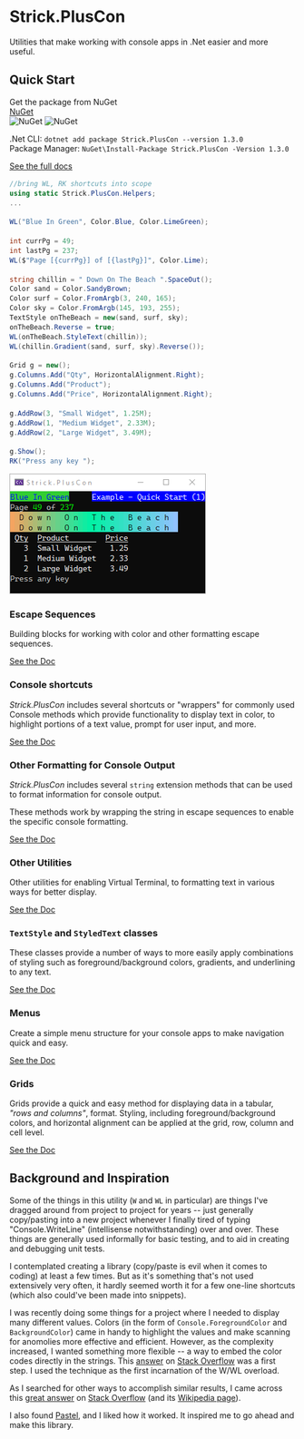 # Strick.PlusCon
Utilities that make working with console apps in .Net easier and more useful.


## Quick Start
Get the package from NuGet  
[NuGet](https://www.nuget.org/packages/Strick.PlusCon)  
![NuGet](https://img.shields.io/nuget/dt/Strick.PlusCon.svg) 
![NuGet](https://img.shields.io/nuget/v/Strick.PlusCon.svg)

.Net CLI: `dotnet add package Strick.PlusCon --version 1.3.0`  
Package Manager: `NuGet\Install-Package Strick.PlusCon -Version 1.3.0`

[See the full docs](https://stricktechnologies.github.io/Strick.PlusCon/)  


```c#
//bring WL, RK shortcuts into scope
using static Strick.PlusCon.Helpers;
...

WL("Blue In Green", Color.Blue, Color.LimeGreen);

int currPg = 49;
int lastPg = 237;
WL($"Page [{currPg}] of [{lastPg}]", Color.Lime);

string chillin = " Down On The Beach ".SpaceOut();
Color sand = Color.SandyBrown;
Color surf = Color.FromArgb(3, 240, 165);
Color sky = Color.FromArgb(145, 193, 255);
TextStyle onTheBeach = new(sand, surf, sky);
onTheBeach.Reverse = true;
WL(onTheBeach.StyleText(chillin));
WL(chillin.Gradient(sand, surf, sky).Reverse());

Grid g = new();
g.Columns.Add("Qty", HorizontalAlignment.Right);
g.Columns.Add("Product");
g.Columns.Add("Price", HorizontalAlignment.Right);

g.AddRow(3, "Small Widget", 1.25M);
g.AddRow(1, "Medium Widget", 2.33M);
g.AddRow(2, "Large Widget", 3.49M);

g.Show();
RK("Press any key ");
```
![Example - Quick Start 1](https://raw.githubusercontent.com/StrickTechnologies/Strick.PlusCon/master/SampleImages/ex_quickstart_1.png)


### Escape Sequences
Building blocks for working with color and other formatting escape sequences.

[See the Doc](https://stricktechnologies.github.io/Strick.PlusCon/escapeSequences.html) 


### Console shortcuts
*Strick.PlusCon* includes several shortcuts or "wrappers" for commonly used 
Console methods which provide functionality to display text in color, to highlight 
portions of a text value, prompt for user input, and more.

[See the Doc](https://stricktechnologies.github.io/Strick.PlusCon/consoleShortcuts.html)  


### Other Formatting for Console Output
*Strick.PlusCon* includes several `string` extension methods that can be used to 
format information for console output.

These methods work by wrapping the string in escape sequences to enable the 
specific console formatting.

[See the Doc](https://stricktechnologies.github.io/Strick.PlusCon/otherFormatting.html)  


### Other Utilities
Other utilities for enabling Virtual Terminal, to formatting text in various 
ways for better display.

[See the Doc](https://stricktechnologies.github.io/Strick.PlusCon/otherUtilities.html)  


### `TextStyle` and `StyledText` classes
These classes provide a number of ways to more easily apply combinations of styling 
such as foreground/background colors, gradients, and underlining to any text.

[See the Doc](https://stricktechnologies.github.io/Strick.PlusCon/textStyle.html)  


### Menus
Create a simple menu structure for your console apps to make navigation quick and easy.

[See the Doc](https://stricktechnologies.github.io/Strick.PlusCon/menu.html)  


### Grids
Grids provide a quick and easy method for displaying data in a tabular, *"rows and 
columns"*, format. Styling, including foreground/background colors, and horizontal 
alignment can be applied at the grid, row, column and cell level.

[See the Doc](https://stricktechnologies.github.io/Strick.PlusCon/grid.html)  


## Background and Inspiration
Some of the things in this utility (`W` and `WL` in particular) are things I've dragged around from project to project for years -- just generally copy/pasting into a new project whenever I finally tired of typing "Console.WriteLine" (intellisense notwithstanding) over and over. These things are generally used informally for basic testing, and to aid in creating and debugging unit tests.

I contemplated creating a library (copy/paste is evil when it comes to coding) at least a few times. But as it's something that's not used extensively very often, it hardly seemed worth it for a few one-line shortcuts (which also could've been made into snippets).

I was recently doing some things for a project where I needed to display many different values. Colors (in the form of `Console.ForegroundColor` and `BackgroundColor`) came in handy to highlight the values and make scanning for anomolies more effective and efficient. However, as the complexity increased, I wanted something more flexible -- a way to embed the color codes directly in the strings. This [answer](https://stackoverflow.com/a/60492990/1585667) on [Stack Overflow](https://stackoverflow.com) was a first step. I used the technique as the first incarnation of the W/WL overload.

As I searched for other ways to accomplish similar results, I came across this [great answer](https://stackoverflow.com/a/33206814/1585667) on [Stack Overflow](https://stackoverflow.com) (and its [Wikipedia page](https://en.wikipedia.org/wiki/ANSI_escape_code)).

I also found [Pastel](https://github.com/silkfire/Pastel), and I liked how it worked. It inspired me to go ahead and make this library.